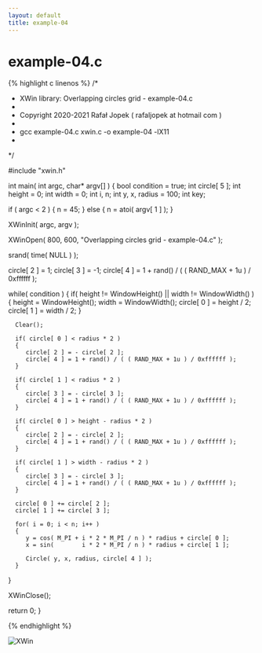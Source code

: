 ```yaml
---
layout: default
title: example-04
---
```


# example-04.c

{% highlight c linenos %}
/*
 * XWin library: Overlapping circles grid - example-04.c
 *
 * Copyright 2020-2021 Rafał Jopek ( rafaljopek at hotmail com )
 *
 * gcc example-04.c xwin.c -o example-04 -lX11
 *
 */

#include "xwin.h"

int main( int argc, char* argv[] )
{
   bool condition = true;
   int circle[ 5 ];
   int height = 0;
   int width = 0;
   int i, n;
   int y, x, radius = 100;
   int key;

   if ( argc < 2 )
   {
      n = 45;
   }
   else
   {
      n = atoi( argv[ 1 ] );
   }

   XWinInit( argc, argv );

   XWinOpen( 800, 600, "Overlapping circles grid - example-04.c" );

   srand( time( NULL ) );

   circle[ 2 ] =  1;
   circle[ 3 ] = -1;
   circle[ 4 ] =  1 + rand() / ( ( RAND_MAX + 1u ) / 0xffffff );

   while( condition )
   {
      if( height != WindowHeight() || width != WindowWidth() )
      {
         height = WindowHeight();
         width = WindowWidth();
         circle[ 0 ] = height / 2;
         circle[ 1 ] = width / 2;
      }

      Clear();

      if( circle[ 0 ] < radius * 2 )
      {
         circle[ 2 ] = - circle[ 2 ];
         circle[ 4 ] = 1 + rand() / ( ( RAND_MAX + 1u ) / 0xffffff );
      }

      if( circle[ 1 ] < radius * 2 )
      {
         circle[ 3 ] = - circle[ 3 ];
         circle[ 4 ] = 1 + rand() / ( ( RAND_MAX + 1u ) / 0xffffff );
      }

      if( circle[ 0 ] > height - radius * 2 )
      {
         circle[ 2 ] = - circle[ 2 ];
         circle[ 4 ] = 1 + rand() / ( ( RAND_MAX + 1u ) / 0xffffff );
      }

      if( circle[ 1 ] > width - radius * 2 )
      {
         circle[ 3 ] = - circle[ 3 ];
         circle[ 4 ] = 1 + rand() / ( ( RAND_MAX + 1u ) / 0xffffff );
      }

      circle[ 0 ] += circle[ 2 ];
      circle[ 1 ] += circle[ 3 ];

      for( i = 0; i < n; i++ )
      {
         y = cos( M_PI + i * 2 * M_PI / n ) * radius + circle[ 0 ];
         x = sin(        i * 2 * M_PI / n ) * radius + circle[ 1 ];

         Circle( y, x, radius, circle[ 4 ] );
      }
   }

   XWinClose();

   return 0;
}

{% endhighlight %}

![XWin](../../assets/img/overlapping_circles_grid/example-04.png)